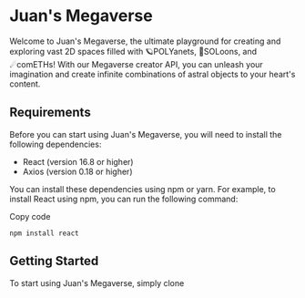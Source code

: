 Juan's Megaverse
================

Welcome to Juan's Megaverse, the ultimate playground for creating and exploring vast 2D spaces filled with 🪐POLYanets, 🌙SOLoons, and ☄comETHs! With our Megaverse creator API, you can unleash your imagination and create infinite combinations of astral objects to your heart's content.

Requirements
------------

Before you can start using Juan's Megaverse, you will need to install the following dependencies:

-   React (version 16.8 or higher)
-   Axios (version 0.18 or higher)

You can install these dependencies using npm or yarn. For example, to install React using npm, you can run the following command:

Copy code

`npm install react`

Getting Started
---------------

To start using Juan's Megaverse, simply clone
